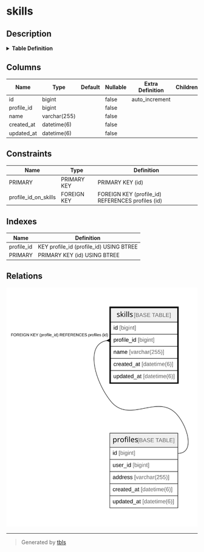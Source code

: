 # skills

## Description

<details>
<summary><strong>Table Definition</strong></summary>

```sql
CREATE TABLE `skills` (
  `id` bigint NOT NULL AUTO_INCREMENT,
  `profile_id` bigint NOT NULL,
  `name` varchar(255) COLLATE utf8mb4_general_ci NOT NULL,
  `created_at` datetime(6) NOT NULL,
  `updated_at` datetime(6) NOT NULL,
  PRIMARY KEY (`id`),
  KEY `profile_id` (`profile_id`),
  CONSTRAINT `profile_id_on_skills` FOREIGN KEY (`profile_id`) REFERENCES `profiles` (`id`) ON DELETE CASCADE
) ENGINE=InnoDB DEFAULT CHARSET=utf8mb4 COLLATE=utf8mb4_general_ci
```

</details>

## Columns

| Name | Type | Default | Nullable | Extra Definition | Children | Parents | Comment |
| ---- | ---- | ------- | -------- | ---------------- | -------- | ------- | ------- |
| id | bigint |  | false | auto_increment |  |  |  |
| profile_id | bigint |  | false |  |  | [profiles](profiles.md) |  |
| name | varchar(255) |  | false |  |  |  |  |
| created_at | datetime(6) |  | false |  |  |  |  |
| updated_at | datetime(6) |  | false |  |  |  |  |

## Constraints

| Name | Type | Definition |
| ---- | ---- | ---------- |
| PRIMARY | PRIMARY KEY | PRIMARY KEY (id) |
| profile_id_on_skills | FOREIGN KEY | FOREIGN KEY (profile_id) REFERENCES profiles (id) |

## Indexes

| Name | Definition |
| ---- | ---------- |
| profile_id | KEY profile_id (profile_id) USING BTREE |
| PRIMARY | PRIMARY KEY (id) USING BTREE |

## Relations

![er](skills.svg)

---

> Generated by [tbls](https://github.com/k1LoW/tbls)
